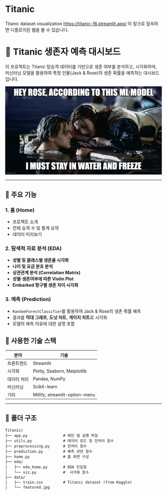 # Titanic
Titanic dataset visualization
https://titanic-16.streamlit.app/ 이 링크로 접속하면 디플로이된 웹을 볼 수 있습니다.
# 🚢 Titanic 생존자 예측 대시보드

이 프로젝트는 Titanic 탑승객 데이터를 기반으로 생존 여부를 분석하고, 시각화하며, 머신러닝 모델을 활용하여 특정 인물(Jack & Rose)의 생존 확률을 예측하는 대시보드입니다.  

![preview](./data/featured.jpg)

---

## 📌 주요 기능

### 1. 홈 (Home)
- 프로젝트 소개
- 전체 승객 수 및 통계 요약
- 데이터 미리보기

### 2. 탐색적 자료 분석 (EDA)
- **성별 및 클래스별 생존율 시각화**
- **나이 및 요금 분포 분석**
- **상관관계 분석 (Correlation Matrix)**
- **성별·생존여부에 따른 Violin Plot**
- **Embarked 항구별 생존 차이 시각화**

### 3. 예측 (Prediction)
- `RandomForestClassifier`를 활용하여 Jack & Rose의 생존 확률 예측
- 결과를 **막대 그래프**, **도넛 차트**, **게이지 차트**로 시각화
- 모델의 예측 이유에 대한 설명 포함
## 🧠 사용한 기술 스택

| 분야 | 기술 |
|------|------|
| 프론트엔드 | Streamlit |
| 시각화 | Plotly, Seaborn, Matplotlib |
| 데이터 처리 | Pandas, NumPy |
| 머신러닝 | Scikit-learn |
| 기타 | Millify, streamlit-option-menu |

---

## 📂 폴더 구조
```
Titanic/
├── app.py                # 메인 앱 실행 파일
├── utils.py              # 데이터 로드 및 전처리 함수
├── preprocessing.py      # 전처리 함수
├── prediction.py         # 예측 관련 함수
├── home.py               # 홈 화면 구성
├── eda/
│   ├── eda_home.py       # EDA 진입점
│   └── viz.py            #  시각화 함수
├── data/
│   ├── train.csv         # Titanic dataset (from Kaggle)
│   └── featured.jpg
```
